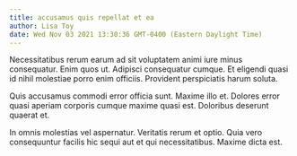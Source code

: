 ```yaml
---
title: accusamus quis repellat et ea
author: Lisa Toy
date: Wed Nov 03 2021 13:30:36 GMT-0400 (Eastern Daylight Time)
---
```

Necessitatibus rerum earum ad sit voluptatem animi iure minus consequatur. Enim quos ut. Adipisci consequatur cumque. Et eligendi quasi id nihil molestiae porro enim officiis. Provident perspiciatis harum soluta.

 Quis accusamus commodi error officia sunt. Maxime illo et. Dolores error quasi aperiam corporis cumque maxime quasi est. Doloribus deserunt quaerat et.

 In omnis molestias vel aspernatur. Veritatis rerum et optio. Quia vero consequuntur facilis hic sequi aut et qui necessitatibus. Maxime dicta est.